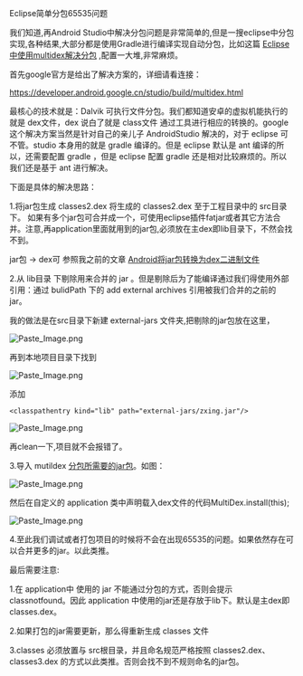 ﻿Eclipse简单分包65535问题

我们知道,再Android Studio中解决分包问题是非常简单的,但是一搜eclipse中分包实现,各种结果,大部分都是使用Gradle进行编译实现自动分包，比如这篇 [Eclipse中使用multidex解决分包](http://www.jianshu.com/p/f7f28e1e3ce3)
,配置一大堆,非常麻烦。


首先google官方是给出了解决方案的，详细请看连接：

https://developer.android.google.cn/studio/build/multidex.html

最核心的技术就是：Dalvik 可执行文件分包。我们都知道安卓的虚拟机能执行的就是 dex文件，dex 说白了就是 class文件 通过工具进行相应的转换的。google 这个解决方案当然是针对自己的亲儿子 AndroidStudio 解决的，对于 eclipse 可不管。studio 本身用的就是 gradle 编译的。但是 eclipse 默认是 ant 编译的所以，还需要配置 gradle ，但是 eclipse 配置 gradle 还是相对比较麻烦的。所以我们还是基于 ant 进行解决。

下面是具体的解决思路：

1.将jar包生成 classes2.dex 将生成的 classes2.dex 至于工程目录中的 src目录 下。
如果有多个jar包可合并成一个，可使用eclipse插件fatjar或者其它方法合并。注意,再application里面就用到的jar包,必须放在主dex即lib目录下，不然会找不到。

jar包 → dex可 参照我之前的文章 [ Android将jar包转换为dex二进制文件](http://www.jianshu.com/p/562eaf211ff5)

2.从 lib目录 下剔除用来合并的 jar 。但是剔除后为了能编译通过我们得使用外部引用：通过 bulidPath 下的 add external archives 引用被我们合并的之前的 jar。

我的做法是在src目录下新建 external-jars 文件夹,把剔除的jar包放在这里，


![Paste_Image.png](http://upload-images.jianshu.io/upload_images/2704327-bbeb9546b9651168.png?imageMogr2/auto-orient/strip%7CimageView2/2/w/1240)

再到本地项目目录下找到 


![Paste_Image.png](http://upload-images.jianshu.io/upload_images/2704327-d7da2520f4d806d6.png?imageMogr2/auto-orient/strip%7CimageView2/2/w/1240)

添加

```
<classpathentry kind="lib" path="external-jars/zxing.jar"/>
```



![Paste_Image.png](http://upload-images.jianshu.io/upload_images/2704327-95a201514548e1ac.png?imageMogr2/auto-orient/strip%7CimageView2/2/w/1240)


再clean一下,项目就不会报错了。

3.导入 mutildex [分包所需要的jar包](https://github.com/chenshouyin/DevNote/tree/master/%E5%B7%A5%E5%85%B7%E6%8A%80%E5%B7%A7%E7%AF%87/eclipse%E7%AE%80%E5%8D%95%E5%88%86%E5%8C%85%E8%A7%A3%E5%86%B365535)。如图：


![Paste_Image.png](http://upload-images.jianshu.io/upload_images/2704327-dcf10885ce7744e2.png?imageMogr2/auto-orient/strip%7CimageView2/2/w/1240)


然后在自定义的 application 类中声明载入dex文件的代码MultiDex.install(this);


![Paste_Image.png](http://upload-images.jianshu.io/upload_images/2704327-86c0f42ae14e460f.png?imageMogr2/auto-orient/strip%7CimageView2/2/w/1240)


4.至此我们调试或者打包项目的时候将不会在出现65535的问题。如果依然存在可以合并更多的jar。以此类推。



最后需要注意:

1.在 application中 使用的 jar 不能通过分包的方式，否则会提示 classnotfound。因此 application 中使用的jar还是存放于lib下。默认是主dex即 classes.dex。

2.如果打包的jar需要更新，那么得重新生成 classes 文件

3.classes 必须放置与 src根目录，并且命名规范严格按照 classes2.dex、 classes3.dex 的方式以此类推。否则会找不到不规则命名的jar包。